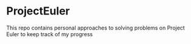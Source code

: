 # ProjectEuler
This repo contains personal approaches to solving problems on Project Euler to keep track of my progress
